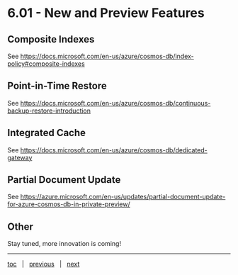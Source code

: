 # 6.01 - New and Preview Features


## Composite Indexes

See https://docs.microsoft.com/en-us/azure/cosmos-db/index-policy#composite-indexes

## Point-in-Time Restore

See https://docs.microsoft.com/en-us/azure/cosmos-db/continuous-backup-restore-introduction

## Integrated Cache

See https://docs.microsoft.com/en-us/azure/cosmos-db/dedicated-gateway

## Partial Document Update

See https://azure.microsoft.com/en-us/updates/partial-document-update-for-azure-cosmos-db-in-private-preview/

## Other

Stay tuned, more innovation is coming!


---

[toc](0_table_of_contents.md) &nbsp; |  &nbsp; [previous](0_table_of_contents.md) &nbsp; | &nbsp; [next](0_table_of_contents.md) &nbsp;
